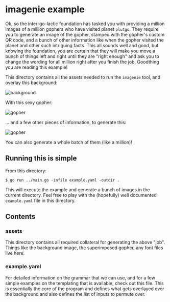 # imagenie example

Ok, so the inter-go-lactic foundation has tasked you with providing a million images of a million gophers who have visited planet `plutgo`.  They require you to generate an image of the gopher, stamped with the gopher's custom QR code, and a bunch of other information like when the gopher visited the planet and other such intriguing facts.  This all sounds well and good, but knowing the foundation, you are certain that they will make you move a bunch of things left and right until they are "right enough" and ask you to change the wording for all million right after you finish the job.  Goodthing you are reading this example!

This directory contains all the assets needed to run the `imagenie` tool, and overlay this background:

![background](https://raw.githubusercontent.com/sabhiram/imagenie/master/example/assets/bg.png)

With this sexy gopher:

![gopher](https://raw.githubusercontent.com/sabhiram/imagenie/master/example/assets/gopher.png)

... and a few other pieces of information, to generate this:

![gopher](https://raw.githubusercontent.com/sabhiram/imagenie/master/example/assets/output.png)

You can also generate a whole batch of them (like a million)!

## Running this is simple

From this directory:
```
$ go run ../main.go -infile example.yaml -outdir .
```

This will execute the example and generate a bunch of images in the current directory. Feel free to play with the (hopefully) well documented `example.yaml` file in this directory.

## Contents

### assets

This directory contains all required collateral for generating the above "job".  Things like the background image, the superimposed gopher, any font files live here.

### example.yaml

For detailed information on the grammar that we can use, and for a few simple examples on the templating that is available, check out this file.  This is essentially the core of the program and defines what gets overlayed over the background and also defines the list of inputs to permute over.
